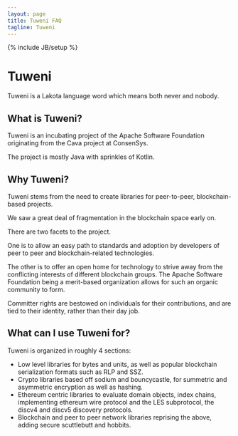 ```yaml
---
layout: page
title: Tuweni FAQ
tagline: Tuweni
---
```

<!--
{% comment %}
Licensed to the Apache Software Foundation (ASF) under one or more
contributor license agreements.  See the NOTICE file distributed with
this work for additional information regarding copyright ownership.
The ASF licenses this file to you under the Apache License, Version 2.0
(the "License"); you may not use this file except in compliance with
the License.  You may obtain a copy of the License at

http://www.apache.org/licenses/LICENSE-2.0

Unless required by applicable law or agreed to in writing, software
distributed under the License is distributed on an "AS IS" BASIS,
WITHOUT WARRANTIES OR CONDITIONS OF ANY KIND, either express or implied.
See the License for the specific language governing permissions and
limitations under the License.
{% endcomment %}
-->

{% include JB/setup %}

# Tuweni
Tuweni is a Lakota language word which means both never and nobody.

## What is Tuweni?
Tuweni is an incubating project of the Apache Software Foundation originating from the Cava project at ConsenSys.

The project is mostly Java with sprinkles of Kotlin.

## Why Tuweni?
Tuweni stems from the need to create libraries for peer-to-peer, blockchain-based projects.

We saw a great deal of fragmentation in the blockchain space early on.

There are two facets to the project.

One is to allow an easy path to standards and adoption by developers of peer to peer and blockchain-related technologies.

The other is to offer an open home for technology to strive away from the conflicting interests of different blockchain groups.
The Apache Software Foundation being a merit-based organization allows for such an organic community to form.

Committer rights are bestowed on individuals for their contributions, and are tied to their identity, rather than their day job.

## What can I use Tuweni for?
Tuweni is organized in roughly 4 sections:

* Low level libraries for bytes and units, as well as popular blockchain serialization formats such as RLP and SSZ.
* Crypto libraries based off sodium and bouncycastle, for summetric and asymmetric encryption as well as hashing.
* Ethereum centric libraries to evaluate domain objects, index chains, implementing ethereum wire protocol and the LES subprotocol, the discv4 and discv5 discovery protocols.
* Blockchain and peer to peer network libraries reprising the above, adding secure scuttlebutt and hobbits.

